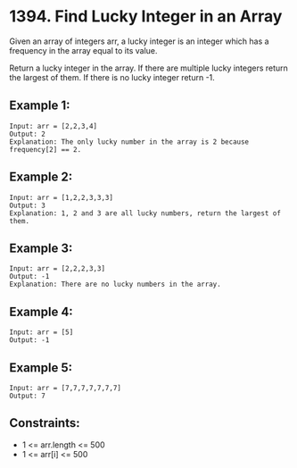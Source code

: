 # 1394. Find Lucky Integer in an Array

Given an array of integers arr, a lucky integer is an integer which has a frequency in the array equal to its value.

Return a lucky integer in the array. If there are multiple lucky integers return the largest of them. If there is no lucky integer return -1.

## Example 1:

```
Input: arr = [2,2,3,4]
Output: 2
Explanation: The only lucky number in the array is 2 because frequency[2] == 2.
```

## Example 2:

```
Input: arr = [1,2,2,3,3,3]
Output: 3
Explanation: 1, 2 and 3 are all lucky numbers, return the largest of them.
```

## Example 3:

```
Input: arr = [2,2,2,3,3]
Output: -1
Explanation: There are no lucky numbers in the array.
```

## Example 4:

```
Input: arr = [5]
Output: -1
```

## Example 5:

```
Input: arr = [7,7,7,7,7,7,7]
Output: 7
```

## Constraints:

* 1 <= arr.length <= 500
* 1 <= arr[i] <= 500